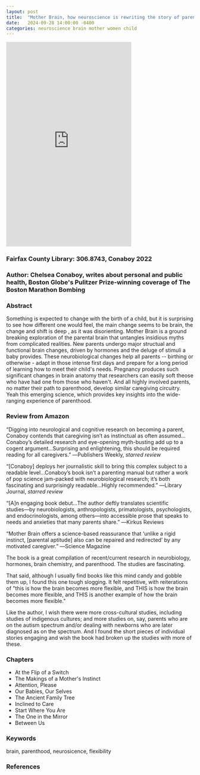 ```yaml
---
layout: post
title:  "Mother Brain, how neuroscience is rewriting the story of parenthood"
date:   2024-09-28 14:00:00 -0400
categories: neuroscience brain mother women child
---
```


<iframe type="text/html" sandbox="allow-scripts allow-same-origin allow-popups" width="336" height="550" frameborder="0" allowfullscreen style="max-width:100%" src="https://m.media-amazon.com/images/I/71P7QA-H-kL._SL1500_.jpg"></iframe>

### Fairfax County Library: 306.8743, Conaboy 2022
### Author: Chelsea Conaboy, writes about personal and public health, Boston Globe's Pulitzer Prize-winning coverage of The Boston Marathon Bombing

### Abstract
Something is expected to change with the birth of a child, but it is surprising to see how different one would feel, the main change seems to be brain, the change and shift is deep , as it was disorienting. Mother Brain is a ground breaking exploration of the parental brain that untangles insidious myths from complicated realities. New parents undergo major structual and functional brain changes, driven by hormones and the deluge of stimuli a baby provides. These neurobiological changes help all parents -- birthing or otherwise - adapt in those intense first days and prepare for a long period of learning how to meet their child's needs. Pregnancy produces such significant changes in brain anatomy that researchers can easily soft theose who have had one from those who haven't.  And all highly involved parents, no matter their path to parenthood, develop similar caregiving circuitry.  Yeah this emerging science, which provides key insights into the wide-ranging experience of parenthood.

### Review from Amazon

“Digging into neurological and cognitive research on becoming a parent, Conaboy contends that caregiving isn’t as instinctual as often assumed…Conaboy’s detailed research and eye-opening myth-busting add up to a cogent argument…Surprising and enlightening, this should be required reading for all caregivers.”
―Publishers Weekly, *starred review*

“[Conaboy] deploys her journalistic skill to bring this complex subject to a readable level…Conaboy’s book isn’t a parenting manual but rather a work of pop science jam-packed with neurobiological research; it’s both fascinating and surprisingly readable…Highly recommended.”
―Library Journal, *starred review*

“[A]n engaging book debut…The author deftly translates scientific studies―by neurobiologists, anthropologists, primatologists, psychologists, and endocrinologists, among others―into accessible prose that speaks to needs and anxieties that many parents share.”
―Kirkus Reviews

“Mother Brain offers a science-based reassurance that ‘unlike a rigid instinct, [parental aptitude] also can be repaired and redirected’ by any motivated caregiver.”
―Science Magazine

The book is a great compilation of recent/current research in neurobiology, hormones, brain chemistry, and parenthood. The studies are fascinating.

That said, although I usually find books like this mind candy and gobble them up, I found this one tough slogging. It felt repetitive, with reiterations of "this is how the brain becomes more flexible, and THIS is how the brain becomes more flexible, and THIS is another example of how the brain becomes more flexible."

Like the author, I wish there were more cross-cultural studies, including studies of indigenous cultures; and more studies on, say, parents who are on the autism spectrum and/or dealing with newborns who are later diagnosed as on the spectrum. And I found the short pieces of individual stories engaging and wish the book had broken up the studies with more of these.

### Chapters
* At the Flip of a Switch
* The Makings of a Mother's Instinct
* Attention, Please
* Our Babies, Our Selves
* The Ancient Family Tree
* Inclined to Care
* Start Where You Are
* The One in the Mirror
* Between Us

### Keywords
brain, parenthood, neurosicence, flexibility

### References






 
